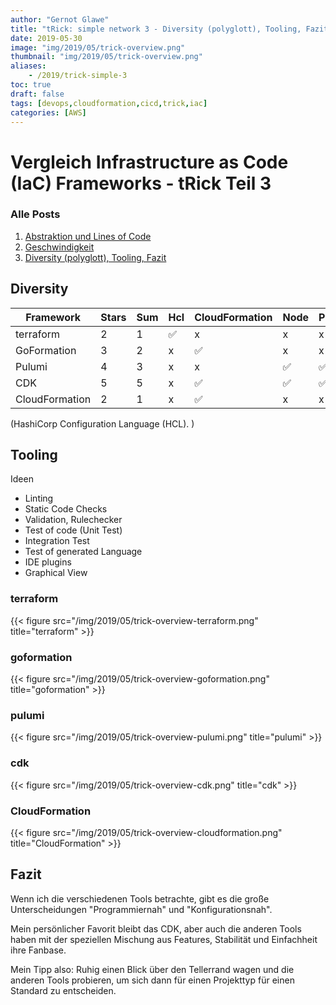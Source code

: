```yaml
---
author: "Gernot Glawe"
title: "tRick: simple network 3 - Diversity (polyglott), Tooling, Fazit"
date: 2019-05-30
image: "img/2019/05/trick-overview.png"
thumbnail: "img/2019/05/trick-overview.png"
aliases:
    - /2019/trick-simple-3
toc: true
draft: false
tags: [devops,cloudformation,cicd,trick,iac]
categories: [AWS]
---
```


# Vergleich Infrastructure as Code (IaC) Frameworks - tRick Teil 3


### Alle Posts

1. [Abstraktion und Lines of Code](/2019/05/trick-simple-network-1-abstraktion-und-loc.html)
2. [Geschwindigkeit](/2019/05/trick-simple-network-2-geschwindigkeit.html)
3. [Diversity (polyglott), Tooling, Fazit](/2019/05/trick-simple-network-3-diversity-polyglott-tooling-fazit.html)

<!--more-->

## Diversity

|Framework      | Stars | Sum | Hcl | CloudFormation | Node | Python | Java | go | .NET |
|---            | ---   | --- | --- | ---            | ---  | ---    | ---  | ---| ---  |
| terraform     |  2    | 1   | ✅  | x              | x    | x      | x    | x  | x    |
| GoFormation   |  3    | 2   | x   | ✅             | x    | x      | x    | ✅ | x    |
| Pulumi        |  4    | 3   | x   | x              | ✅   | ✅     | x    | ✅ | x    |
| CDK           |  5    | 5   | x   | ✅             | ✅   | ✅     | ✅   | x  | ✅   |
| CloudFormation|  2    | 1   | x   | ✅             | x    | x      | x    | x  | x    |

(HashiCorp Configuration Language (HCL). )

## Tooling

Ideen

- Linting
- Static Code Checks
- Validation, Rulechecker
- Test of code (Unit Test)
- Integration Test
- Test of generated Language
- IDE plugins
- Graphical View



### terraform

{{< figure src="/img/2019/05/trick-overview-terraform.png" title="terraform" >}}

### goformation

{{< figure src="/img/2019/05/trick-overview-goformation.png" title="goformation" >}}

### pulumi

{{< figure src="/img/2019/05/trick-overview-pulumi.png" title="pulumi" >}}

### cdk

{{< figure src="/img/2019/05/trick-overview-cdk.png" title="cdk" >}}

### CloudFormation

{{< figure src="/img/2019/05/trick-overview-cloudformation.png" title="CloudFormation" >}}

## Fazit

Wenn ich die verschiedenen Tools betrachte, gibt es die große Unterscheidungen "Programmiernah" und "Konfigurationsnah".

Mein persönlicher Favorit bleibt das CDK, aber auch die anderen Tools haben mit der speziellen Mischung aus Features, Stabilität und Einfachheit ihre Fanbase.

Mein Tipp also: Ruhig einen Blick über den Tellerrand wagen und die anderen Tools probieren, um sich dann für einen Projekttyp für einen Standard zu entscheiden.